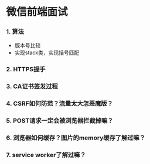 # 微信前端面试

### 1. 算法

- 版本号比较
- 实现stack类，实现括号匹配

### 2. HTTPS握手



### 3. CA证书签发过程



### 4. CSRF如何防范？流量太大怎恶魔版？



### 5. POST请求一定会被浏览器拦截掉嘛？



### 6. 浏览器如何缓存？图片的memory缓存了解过嘛？



### 7. service worker了解过嘛？



